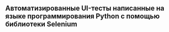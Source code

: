 ## Автоматизированные UI-тесты написанные на языке программирования Python с помощью библиотеки Selenium


